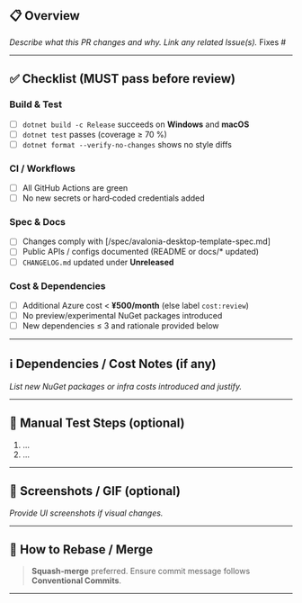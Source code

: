 <!--
Pull Request Template – Avalonia Desktop Template Repository
Last updated: 2025‑06‑14
See CONTRIBUTING.md §4 for detailed guidance.
-->

## 📋 Overview

*Describe what this PR changes and why. Link any related Issue(s).*
Fixes #

---

## ✅ Checklist (MUST pass before review)

### Build & Test

* [ ] `dotnet build -c Release` succeeds on **Windows** and **macOS**
* [ ] `dotnet test` passes (coverage ≥ 70 %)
* [ ] `dotnet format --verify-no-changes` shows no style diffs

### CI / Workflows

* [ ] All GitHub Actions are green
* [ ] No new secrets or hard‑coded credentials added

### Spec & Docs

* [ ] Changes comply with \[/spec/avalonia-desktop-template-spec.md]
* [ ] Public APIs / configs documented (README or docs/\* updated)
* [ ] `CHANGELOG.md` updated under **Unreleased**

### Cost & Dependencies

* [ ] Additional Azure cost < **¥500/month** (else label `cost:review`)
* [ ] No preview/experimental NuGet packages introduced
* [ ] New dependencies ≤ 3 and rationale provided below

---

## ℹ️ Dependencies / Cost Notes (if any)

*List new NuGet packages or infra costs introduced and justify.*

---

## 🧪 Manual Test Steps (optional)

1. …
2. …

---

## 📸 Screenshots / GIF (optional)

*Provide UI screenshots if visual changes.*

---

## 🔄 How to Rebase / Merge

> **Squash‑merge** preferred. Ensure commit message follows **Conventional Commits**.

---
